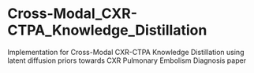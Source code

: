 # Cross-Modal_CXR-CTPA_Knowledge_Distillation
Implementation for Cross-Modal CXR-CTPA Knowledge Distillation using latent diffusion priors towards CXR Pulmonary Embolism Diagnosis paper
